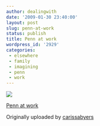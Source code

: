 ```yaml
---
author: dealingwith
date: '2009-01-30 23:40:00'
layout: post
slug: penn-at-work
status: publish
title: Penn at work
wordpress_id: '2929'
categories:
 - elsewhere
 - family
 - imagining
 - penn
 - work
---
```


[![][1]][2]

[Penn at work][3]

Originally uploaded by [carissabyers][4]


   [1]: http://farm4.static.flickr.com/3076/3240249714_fc29f92ac5_m.jpg

   [2]: http://www.flickr.com/photos/carissabyers/3240249714/ (photo sharing)

   [3]: http://www.flickr.com/photos/carissabyers/3240249714/

   [4]: http://www.flickr.com/people/carissabyers/

